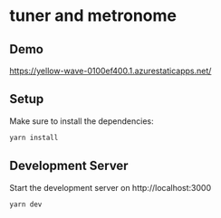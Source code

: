 # tuner and metronome

## Demo

<https://yellow-wave-0100ef400.1.azurestaticapps.net/>

## Setup

Make sure to install the dependencies:

```bash
yarn install
```

## Development Server

Start the development server on http://localhost:3000

```bash
yarn dev
```
